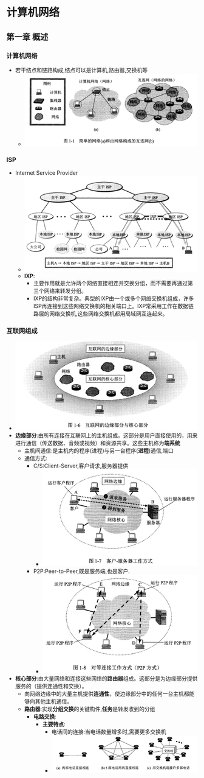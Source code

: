 # 计算机网络
## 第一章 概述
### **计算机网络**
- 若干结点和链路构成,结点可以是计算机,路由器,交换机等
  - ![alt text](imgs/{1C008ECE-A3DC-4694-8868-D346061081BB}.png)
### **ISP**
- Internet Service Provider
  - ![alt text](imgs/{1E1EC924-3DE7-4B33-BC45-B2D2AC76AF62}.png)
  - **IXP**:
    - 主要作用就是允许两个网络直接相连并交换分组，而不需要再通过第三个网络来转发分组。
    - IXP的结构非常复杂。典型的IXP由一个或多个网络交换机组成，许多ISP再连接到这些网络交换机的相关端口上。IXP常采用工作在数据链路层的网络交换机,这些网络交换机都用局域网互连起来。
### **互联网组成**
  - ![alt text](imgs/{498893A5-797B-419F-88BF-A7D973D7A537}.png)
  - **边缘部分**:由所有连接在互联网上的主机组成。这部分是用户直接使用的，用来进行通信（传送数据、音频或视频）和资源共享。这些主机称为**端系统**
    - 主机间通信:是主机内的程序(进程)与另一台程序(**进程**)通信,端口
    - 通信方式:
      - C/S:Client-Server,客户请求,服务器提供
        - ![alt text](imgs/{2A505C1D-1921-4D33-AA4A-FF4E8A04F8DE}.png)
      - P2P:Peer-to-Peer,既是服务端,也是客户.
        - ![alt text](imgs/{1F229C99-5E76-4BC2-A819-1193F05A23EB}.png)
  - **核心部分**:由大量网络和连接这些网络的**路由器**组成。这部分是为边缘部分提供服务的（提供连通性和交换）。 
    - 向网络边缘中的大量主机提供**连通性**，使边缘部分中的任何一台主机都能够向其他主机通信。
    - **路由器**:实现**分组交换**的关键构件,**任务**是转发收到的分组
      - **电路交换**:
        - **主要特点**:
          - 电话间的连接:当电话数量增多时,需要更多交换机
          - ![alt text](imgs/{5934F71F-6C53-40D7-B750-6D26939A30FD}.png)